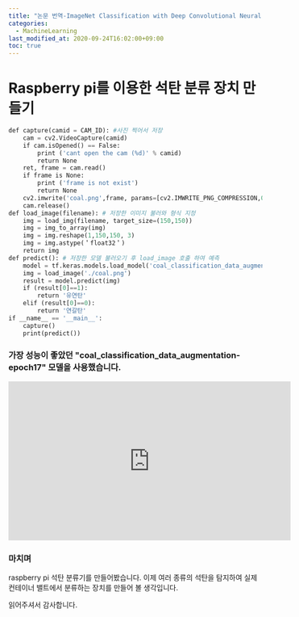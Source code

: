 ```yaml
---
title: "논문 번역-ImageNet Classification with Deep Convolutional Neural Networks"
categories: 
  - MachineLearning
last_modified_at: 2020-09-24T16:02:00+09:00
toc: true
---
```


# Raspberry pi를 이용한 석탄 분류 장치 만들기


```python
def capture(camid = CAM_ID): #사진 찍어서 저장
    cam = cv2.VideoCapture(camid)
    if cam.isOpened() == False:
        print ('cant open the cam (%d)' % camid)
        return None
    ret, frame = cam.read()
    if frame is None:
        print ('frame is not exist')
        return None
    cv2.imwrite('coal.png',frame, params=[cv2.IMWRITE_PNG_COMPRESSION,0])
    cam.release()
def load_image(filename): # 저장한 이미지 불러와 형식 지정
    img = load_img(filename, target_size=(150,150))
    img = img_to_array(img)
    img = img.reshape(1,150,150, 3)
    img = img.astype(＇float32＇)
    return img
def predict(): # 저장한 모델 불러오기 후 load_image 호출 하여 예측 
    model = tf.keras.models.load_model('coal_classification_data_augmentation - epoch17.h5')
    img = load_image('./coal.png')
    result = model.predict(img)
    if (result[0]==1):
        return '유연탄'
    elif (result[0]==0):
        return '연갈탄'
if __name__ == '__main__':
    capture()
    print(predict())
```

### 가장 성능이 좋았던 "coal_classification_data_augmentation-epoch17" 모델을 사용했습니다.

<iframe width="560" height="315" src="https://www.youtube.com/embed/ogs_l6xo1nE" frameborder="0" allow="accelerometer; autoplay; clipboard-write; encrypted-media; gyroscope; picture-in-picture" allowfullscreen></iframe>


### 마치며

raspberry pi 석탄 분류기를 만들어봤습니다.
이제 여러 종류의 석탄을 탐지하여 실제 컨테이너 밸트에서 분류하는 장치를 만들어 볼 생각입니다.

읽어주셔서 감사합니다.


```python

```
